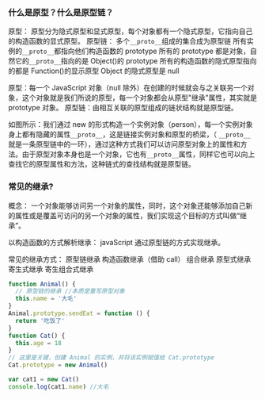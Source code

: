 ### 什么是原型？什么是原型链？

原型： 原型分为隐式原型和显式原型，每个对象都有一个隐式原型，它指向自己的构造函数的显式原型。
原型链： 多个`__proto__`组成的集合成为原型链
所有实例的`__proto__`都指向他们构造函数的 prototype
所有的 prototype 都是对象，自然它的`__proto__`指向的是 Object()的 prototype
所有的构造函数的隐式原型指向的都是 Function()的显示原型
Object 的隐式原型是 null

原型：每一个 JavaScript 对象（null 除外）在创建的时候就会与之关联另一个对象，这个对象就是我们所说的原型，每一个对象都会从原型"继承"属性，其实就是 prototype 对象。
原型链：由相互关联的原型组成的链状结构就是原型链。

如图所示：我们通过 new 的形式构造一个实例对象（person），每一个实例对象身上都有隐藏的属性`__proto__`，这是链接实例对象和原型的桥梁，（ `__proto__` 就是一条原型链中的一环），通过这种方式我们可以访问原型对象上的属性和方法。由于原型对象本身也是一个对象，它也有`__proto__`属性，同样它也可以向上查找它的原型属性和方法，这种链式的查找结构就是原型链。

### 常见的继承?

概念：
一个对象能够访问另一个对象的属性，同时，这个对象还能够添加自己新的属性或是覆盖可访问的另一个对象的属性，我们实现这个目标的方式叫做“继承”。

以构造函数的方式解析继承：
javaScript 通过原型链的方式实现继承。

常见的继承方式：
原型链继承
构造函数继承（借助 call）
组合继承
原型式继承
寄生式继承
寄生组合式继承

```js
function Animal() {
  // 原型链的继承 //本质是重写原型对象
  this.name = '大毛'
}
Animal.prototype.sendEat = function () {
  return '吃饭了'
}
function Cat() {
  this.age = 18
}
// 这里是关键，创建 Animal 的实例，并将该实例赋值给 Cat.prototype
Cat.prototype = new Animal()

var cat1 = new Cat()
console.log(cat1.name) //大毛
```
